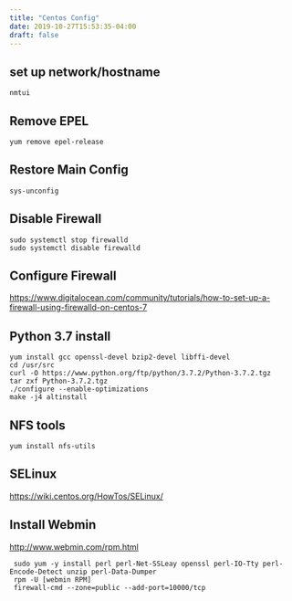 ```yaml
---
title: "Centos Config"
date: 2019-10-27T15:53:35-04:00
draft: false
---
```


## set up network/hostname

```
nmtui
```

## Remove EPEL

```
yum remove epel-release
```

## Restore Main Config
```
sys-unconfig
```

## Disable Firewall
```
sudo systemctl stop firewalld
sudo systemctl disable firewalld
```

## Configure Firewall

https://www.digitalocean.com/community/tutorials/how-to-set-up-a-firewall-using-firewalld-on-centos-7


## Python 3.7 install
```
yum install gcc openssl-devel bzip2-devel libffi-devel
cd /usr/src
curl -O https://www.python.org/ftp/python/3.7.2/Python-3.7.2.tgz
tar zxf Python-3.7.2.tgz
./configure --enable-optimizations
make -j4 altinstall
```

## NFS tools
```
yum install nfs-utils
```

## SELinux

https://wiki.centos.org/HowTos/SELinux/

## Install Webmin

http://www.webmin.com/rpm.html
```
 sudo yum -y install perl perl-Net-SSLeay openssl perl-IO-Tty perl-Encode-Detect unzip perl-Data-Dumper
 rpm -U [webmin RPM]
 firewall-cmd --zone=public --add-port=10000/tcp
```
